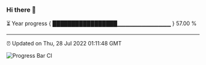 ### Hi there 👋

⏳ Year progress { █████████████████▁▁▁▁▁▁▁▁▁▁▁▁▁ } 57.00 %

---

⏰ Updated on Thu, 28 Jul 2022 01:11:48 GMT

![Progress Bar CI](https://github.com/liununu/liununu/workflows/Progress%20Bar%20CI/badge.svg)
